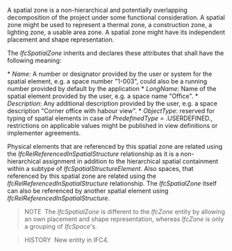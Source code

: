 A spatial zone is a non-hierarchical and potentially overlapping decomposition of the project under some functional consideration. A spatial zone might be used to represent a thermal zone, a construction zone, a lighting zone, a usable area zone. A spatial zone might have its independent placement and shape representation.

The _IfcSpatialZone_ inherits and declares these attributes that shall have the following meaning:

\* _Name_: A number or designator provided by the user or system for the spatial element, e.g. a space number "1-003", could also be a running number provided by default by the application
\* _LongName_: Name of the spatial element provided by the user, e.g. a space name "Office".
\* _Description_: Any additional description provided by the user, e.g. a space description "Corner office with habour view".
\* _ObjectType_: reserved for typing of spatial elements in case of _PredefinedType_ = .USERDEFINED., restrictions on applicable values might be published in view definitions or implementer agreements.

Physical elements that are referenced by this spatial zone are related using the _IfcRelReferencedInSpatialStructure_ relationship as it is a non-hierarchical assignment in addition to the hierarchical spatial containment within a subtype of _IfcSpatialStructureElement_. Also spaces, that referenced by this spatial zone are related using the _IfcRelReferencedInSpatialStructure_ relationship. The _IfcSpatialZone_ itself can also be referenced by another spatial element using _IfcRelReferencedInSpatialStructure_.

> NOTE&nbsp; The _IfcSpatialZone_ is different to the _IfcZone_ entity by allowing an own placement and shape representation, whereas _IfcZone_ is only a grouping of _IfcSpace_'s.

> HISTORY&nbsp; New entity in IFC4.

